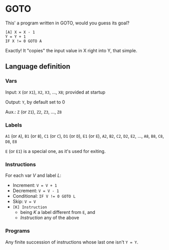 # GOTO

This' a program written in GOTO, would you guess its goal?

```
[A] X = X - 1
Y = Y + 1
IF X != 0 GOTO A
```

Exactly! It "copies" the input value in X right into Y, that simple.

## Language definition

### Vars

Input: `X` (or `X1`), `X2`, `X3`, ..., `X8`; provided at startup

Output: `Y`, by default set to 0

Aux.: `Z` (or `Z1`), `Z2`, `Z3`, ..., `Z8`

### Labels

`A1` (or `A`), `B1` (or `B`), `C1` (or `C`), `D1` (or `D`), `E1` (or `E`), `A2`, `B2`, `C2`, `D2`, `E2`, ..., `A8`, `B8`, `C8`, `D8`, `E8`

`E` (or `E1`) is a special one, as it's used for exiting.

### Instructions

For each var *V* and label *L*:

- Increment: `V = V + 1`
- Decrement: `V = V - 1`
- Conditional: `IF V != 0 GOTO L`
- Skip: `V = V`
- `[K] Instruction`
  - being *K* a label different from `E`, and
  - *Instruction* any of the above

### Programs

Any finite succession of instructions whose last one isn't `Y = Y`.